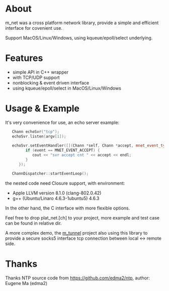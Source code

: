 
# About

m_net was a cross platform network library, provide a simple and
efficient interface for covenient use.

Support MacOS/Linux/Windows, using kqueue/epoll/select underlying.




# Features

- simple API in C++ wrapper
- with TCP/UDP support
- nonblocking & event driven interface
- using kqueue/epoll/select in MacOS/Linux/Windows




# Usage & Example

It's very convenience for use, an echo server example:

```cpp
   Chann echoSvr("tcp");
   echoSvr.listen(argv[1]);
   
   echoSvr.setEventHandler([](Chann *self, Chann *accept, mnet_event_type_t event) {
         if (event == MNET_EVENT_ACCEPT) {
            cout << "svr accept cnt " << accept << endl;
         }
      });

   ChannDispatcher::startEventLoop();
```

the nested code need Closure support, with environment:

- Apple LLVM version 8.1.0 (clang-802.0.42)
- g++ (Ubuntu/Linaro 4.6.3-1ubuntu5) 4.6.3

In the other hand, the C interface with more flexible options.

Feel free to drop plat_net.[ch] to your project, more example and test
case can be found in relative dir.

A more complex demo, the [m_tunnel](https://github.com/lalawue/m_tunnel)
project also using this library to provide a secure socks5 interface tcp
connection between local <-> remote side.




# Thanks

Thanks NTP source code from https://github.com/edma2/ntp, author: Eugene Ma (edma2)